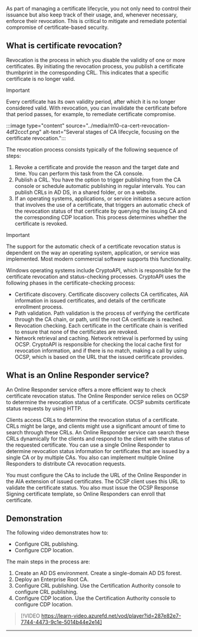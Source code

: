 As part of managing a certificate lifecycle, you not only need to control their issuance but also keep track of their usage, and, whenever necessary, enforce their revocation. This is critical to mitigate and remediate potential compromise of certificate-based security.

## What is certificate revocation?

Revocation is the process in which you disable the validity of one or more certificates. By initiating the revocation process, you publish a certificate thumbprint in the corresponding CRL. This indicates that a specific certificate is no longer valid.

> [!IMPORTANT]
> Every certificate has its own validity period, after which it is no longer considered valid. With revocation, you can invalidate the certificate before that period passes, for example, to remediate certificate compromise.

:::image type="content" source="../media/m10-ca-cert-revocation-4df2cccf.png" alt-text="Several stages of CA lifecycle, focusing on the certificate revocation.":::


The revocation process consists typically of the following sequence of steps:

1.  Revoke a certificate and provide the reason and the target date and time. You can perform this task from the CA console.
2.  Publish a CRL. You have the option to trigger publishing from the CA console or schedule automatic publishing in regular intervals. You can publish CRLs in AD DS, in a shared folder, or on a website.
3.  If an operating systems, applications, or service initiates a secure action that involves the use of a certificate, that triggers an automatic check of the revocation status of that certificate by querying the issuing CA and the corresponding CDP location. This process determines whether the certificate is revoked.

> [!IMPORTANT]
> The support for the automatic check of a certificate revocation status is dependent on the way an operating system, application, or service was implemented. Most modern commercial software supports this functionality.

Windows operating systems include CryptoAPI, which is responsible for the certificate revocation and status-checking processes. CryptoAPI uses the following phases in the certificate-checking process:

 -  Certificate discovery. Certificate discovery collects CA certificates, AIA information in issued certificates, and details of the certificate enrollment process.
 -  Path validation. Path validation is the process of verifying the certificate through the CA chain, or path, until the root CA certificate is reached.
 -  Revocation checking. Each certificate in the certificate chain is verified to ensure that none of the certificates are revoked.
 -  Network retrieval and caching. Network retrieval is performed by using OCSP. CryptoAPI is responsible for checking the local cache first for revocation information, and if there is no match, making a call by using OCSP, which is based on the URL that the issued certificate provides.

## What is an Online Responder service?

An Online Responder service offers a more efficient way to check certificate revocation status. The Online Responder service relies on OCSP to determine the revocation status of a certificate. OCSP submits certificate status requests by using HTTP.

Clients access CRLs to determine the revocation status of a certificate. CRLs might be large, and clients might use a significant amount of time to search through these CRLs. An Online Responder service can search these CRLs dynamically for the clients and respond to the client with the status of the requested certificate. You can use a single Online Responder to determine revocation status information for certificates that are issued by a single CA or by multiple CAs. You also can implement multiple Online Responders to distribute CA revocation requests.

You must configure the CAs to include the URL of the Online Responder in the AIA extension of issued certificates. The OCSP client uses this URL to validate the certificate status. You also must issue the OCSP Response Signing certificate template, so Online Responders can enroll that certificate.

## Demonstration

The following video demonstrates how to:

 -  Configure CRL publishing.
 -  Configure CDP location.

The main steps in the process are:

1.  Create an AD DS environment. Create a single-domain AD DS forest.
2.  Deploy an Enterprise Root CA.
3.  Configure CRL publishing. Use the Certification Authority console to configure CRL publishing.
4.  Configure CDP location. Use the Certification Authority console to configure CDP location.

> [!VIDEO https://learn-video.azurefd.net/vod/player?id=287e82e7-7744-4473-9c1e-5014b44e2e14]

---


##
